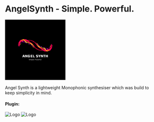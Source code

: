 # AngelSynth - Simple. Powerful.

<img src="https://github.com/shutstart/angelSynth/blob/master/Source/Angel%20Synth.png" alt="Logo" width="200"/>

Angel Synth is a lightweight Monophonic synthesiser which was build to keep simplicity in mind.

#### Plugin:

<img src="https://ik.imagekit.io/shutstart/Standalone_6wLIThXqo.png" alt="Logo" width="200"/>

<img src="https://ik.imagekit.io/shutstart/Plugin_R95t4h5Nn.png" alt="Logo" width="200"/>
